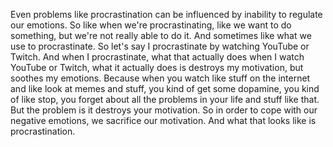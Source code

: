  Even problems like procrastination can be influenced by inability to regulate our emotions. So like when we're procrastinating, like we want to do something, but we're not really able to do it. And sometimes like what we use to procrastinate. So let's say I procrastinate by watching YouTube or Twitch. And when I procrastinate, what that actually does when I watch YouTube or Twitch, what it actually does is destroys my motivation, but soothes my emotions. Because when you watch like stuff on the internet and like look at memes and stuff, you kind of get some dopamine, you kind of like stop, you forget about all the problems in your life and stuff like that. But the problem is it destroys your motivation. So in order to cope with our negative emotions, we sacrifice our motivation. And what that looks like is procrastination.